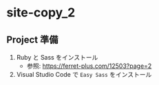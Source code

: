 # site-copy_2

## Project 準備

1. Ruby と Sass をインストール
   - 参照: https://ferret-plus.com/12503?page=2
2. Visual Studio Code で `Easy Sass` をインストール
